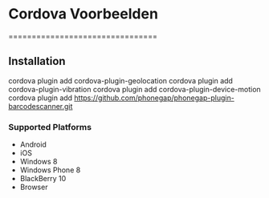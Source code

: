 # Cordova Voorbeelden
================================


## Installation
cordova plugin add cordova-plugin-geolocation
cordova plugin add cordova-plugin-vibration
cordova plugin add cordova-plugin-device-motion
cordova plugin add https://github.com/phonegap/phonegap-plugin-barcodescanner.git

### Supported Platforms

- Android
- iOS
- Windows 8
- Windows Phone 8
- BlackBerry 10
- Browser